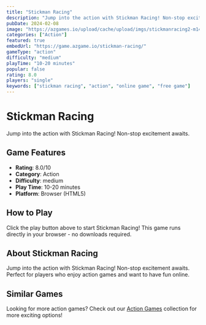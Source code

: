 ```yaml
---
title: "Stickman Racing"
description: "Jump into the action with Stickman Racing! Non-stop excitement awaits."
pubDate: 2024-02-08
image: "https://azgames.io/upload/cache/upload/imgs/stickmanracing2-m144x144.webp"
categories: ["Action"]
featured: true
embedUrl: "https://game.azgame.io/stickman-racing/"
gameType: "action"
difficulty: "medium"
playTime: "10-20 minutes"
popular: false
rating: 8.0
players: "single"
keywords: ["stickman racing", "action", "online game", "free game"]
---
```


# Stickman Racing

Jump into the action with Stickman Racing! Non-stop excitement awaits.

## Game Features

- **Rating**: 8.0/10
- **Category**: Action
- **Difficulty**: medium
- **Play Time**: 10-20 minutes
- **Platform**: Browser (HTML5)

## How to Play

Click the play button above to start Stickman Racing! This game runs directly in your browser - no downloads required.

## About Stickman Racing

Jump into the action with Stickman Racing! Non-stop excitement awaits. Perfect for players who enjoy action games and want to have fun online.

## Similar Games

Looking for more action games? Check out our [Action Games](/categories/action) collection for more exciting options!
